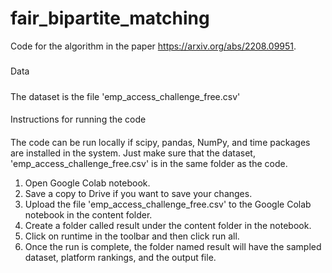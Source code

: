 # fair_bipartite_matching
Code for the algorithm in the paper https://arxiv.org/abs/2208.09951.

#####
Data
#####
The dataset is the file 'emp_access_challenge_free.csv'


####
Instructions for running the code
####
The code can be run locally if scipy, pandas, NumPy, and time packages are installed in the system. Just make
sure that the dataset, 'emp_access_challenge_free.csv' is in the same folder as the code.
 
1) Open Google Colab notebook.
2) Save a copy to Drive if you want to save your changes.
3) Upload the file 'emp_access_challenge_free.csv' to the Google Colab notebook in the content folder.
4) Create a folder called result under the content folder in the notebook.
5) Click on runtime in the toolbar and then click run all.
6) Once the run is complete, the folder named result will have the sampled dataset, platform rankings, and the output file.
